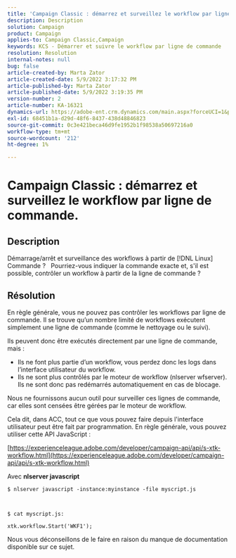 ```yaml
---
title: 'Campaign Classic : démarrez et surveillez le workflow par ligne de commande.'
description: Description
solution: Campaign
product: Campaign
applies-to: Campaign Classic,Campaign
keywords: KCS - Démarrer et suivre le workflow par ligne de commande
resolution: Resolution
internal-notes: null
bug: false
article-created-by: Marta Zator
article-created-date: 5/9/2022 3:17:32 PM
article-published-by: Marta Zator
article-published-date: 5/9/2022 3:19:35 PM
version-number: 2
article-number: KA-16321
dynamics-url: https://adobe-ent.crm.dynamics.com/main.aspx?forceUCI=1&pagetype=entityrecord&etn=knowledgearticle&id=5ddb6b21-abcf-ec11-a7b5-0022480a8e40
exl-id: 68451b1a-d29d-48f6-8437-438d48846823
source-git-commit: 0c3e421beca46d9fe1952b1f98538a50697216a0
workflow-type: tm+mt
source-wordcount: '212'
ht-degree: 1%

---
```


# Campaign Classic : démarrez et surveillez le workflow par ligne de commande.

## Description


Démarrage/arrêt et surveillance des workflows à partir de [!DNL Linux] Commande ?
 
Pourriez-vous indiquer la commande exacte et, s&#39;il est possible, contrôler un workflow à partir de la ligne de commande ?


## Résolution


En règle générale, vous ne pouvez pas contrôler les workflows par ligne de commande. Il se trouve qu’un nombre limité de workflows exécutent simplement une ligne de commande (comme le nettoyage ou le suivi).

Ils peuvent donc être exécutés directement par une ligne de commande, mais :

- Ils ne font plus partie d’un workflow, vous perdez donc les logs dans l’interface utilisateur du workflow.
- Ils ne sont plus contrôlés par le moteur de workflow (nlserver wfserver). Ils ne sont donc pas redémarrés automatiquement en cas de blocage.




Nous ne fournissons aucun outil pour surveiller ces lignes de commande, car elles sont censées être gérées par le moteur de workflow.



Cela dit, dans ACC, tout ce que vous pouvez faire depuis l&#39;interface utilisateur peut être fait par programmation. En règle générale, vous pouvez utiliser cette API JavaScript :



[https://experienceleague.adobe.com/developer/campaign-api/api/s-xtk-workflow.html](https://experienceleague.adobe.com/developer/campaign-api/api/s-xtk-workflow.html)



Avec <b>nlserver javascript</b>


```
$ nlserver javascript -instance:myinstance -file myscript.js



$ cat myscript.js:

xtk.workflow.Start('WKF1');
```


Nous vous déconseillons de le faire en raison du manque de documentation disponible sur ce sujet.
